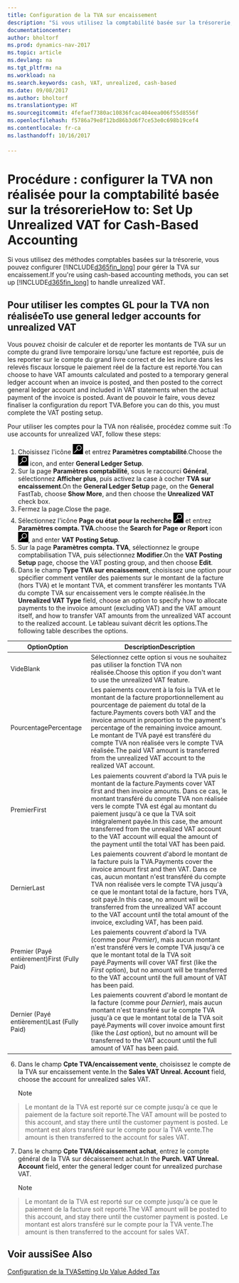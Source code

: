 ```yaml
---
title: Configuration de la TVA sur encaissement
description: "Si vous utilisez la comptabilité basée sur la trésorerie, vous pouvez spécifier comment gérer la TVA non réalisée pour les ventes et les achats."
documentationcenter: 
author: bholtorf
ms.prod: dynamics-nav-2017
ms.topic: article
ms.devlang: na
ms.tgt_pltfrm: na
ms.workload: na
ms.search.keywords: cash, VAT, unrealized, cash-based
ms.date: 09/08/2017
ms.author: bholtorf
ms.translationtype: HT
ms.sourcegitcommit: 4fefaef7380ac10836fcac404eea006f55d8556f
ms.openlocfilehash: f5786a79e8f12bd86b3d6f7ce53e0c698b19cef4
ms.contentlocale: fr-ca
ms.lasthandoff: 10/16/2017

---
```


# <a name="how-to-set-up-unrealized-vat-for-cash-based-accounting"></a><span data-ttu-id="735e2-103">Procédure : configurer la TVA non réalisée pour la comptabilité basée sur la trésorerie</span><span class="sxs-lookup"><span data-stu-id="735e2-103">How to: Set Up Unrealized VAT for Cash-Based Accounting</span></span>
<span data-ttu-id="735e2-104">Si vous utilisez des méthodes comptables basées sur la trésorerie, vous pouvez configurer [!INCLUDE[d365fin_long](includes/d365fin_long_md.md)] pour gérer la TVA sur encaissement.</span><span class="sxs-lookup"><span data-stu-id="735e2-104">If you're using cash-based accounting methods, you can set up [!INCLUDE[d365fin_long](includes/d365fin_long_md.md)] to handle unrealized VAT.</span></span>

## <a name="to-use-general-ledger-accounts-for-unrealized-vat"></a><span data-ttu-id="735e2-105">Pour utiliser les comptes GL pour la TVA non réalisée</span><span class="sxs-lookup"><span data-stu-id="735e2-105">To use general ledger accounts for unrealized VAT</span></span>
<span data-ttu-id="735e2-106">Vous pouvez choisir de calculer et de reporter les montants de TVA sur un compte du grand livre temporaire lorsqu'une facture est reportée, puis de les reporter sur le compte du grand livre correct et de les inclure dans les relevés fiscaux lorsque le paiement réel de la facture est reporté.</span><span class="sxs-lookup"><span data-stu-id="735e2-106">You can choose to have VAT amounts calculated and posted to a temporary general ledger account when an invoice is posted, and then posted to the correct general ledger account and included in VAT statements when the actual payment of the invoice is posted.</span></span> <span data-ttu-id="735e2-107">Avant de pouvoir le faire, vous devez finaliser la configuration du report TVA.</span><span class="sxs-lookup"><span data-stu-id="735e2-107">Before you can do this, you must complete the VAT posting setup.</span></span>

<span data-ttu-id="735e2-108">Pour utiliser les comptes pour la TVA non réalisée, procédez comme suit :</span><span class="sxs-lookup"><span data-stu-id="735e2-108">To use accounts for unrealized VAT, follow these steps:</span></span>
1. <span data-ttu-id="735e2-109">Choisissez l'icône ![Page ou état pour la recherche](media/ui-search/search_small.png "icône Page ou état pour la recherche") et entrez **Paramètres comptabilité**.</span><span class="sxs-lookup"><span data-stu-id="735e2-109">Choose the ![Search for Page or Report](media/ui-search/search_small.png "Search for Page or Report icon") icon, and enter **General Ledger Setup**.</span></span> 
2. <span data-ttu-id="735e2-110">Sur la page **Paramètres comptabilité**, sous le raccourci **Général**, sélectionnez **Afficher plus**, puis activez la case à cocher **TVA sur encaissement**.</span><span class="sxs-lookup"><span data-stu-id="735e2-110">On the **General Ledger Setup** page, on the **General** FastTab, choose **Show More**, and then choose the **Unrealized VAT** check box.</span></span>
3. <span data-ttu-id="735e2-111">Fermez la page.</span><span class="sxs-lookup"><span data-stu-id="735e2-111">Close the page.</span></span>
4. <span data-ttu-id="735e2-112">Sélectionnez l'icône **Page ou état pour la recherche** ![Page ou état pour la recherche](media/ui-search/search_small.png "Icône Page ou état pour la recherche") et entrez **Paramètres compta. TVA**.</span><span class="sxs-lookup"><span data-stu-id="735e2-112">choose the **Search for Page or Report** icon ![Search for Page or Report](media/ui-search/search_small.png "Search for Page or Report icon"), and enter **VAT Posting Setup**.</span></span> 
5. <span data-ttu-id="735e2-113">Sur la page **Paramètres compta. TVA**, sélectionnez le groupe comptabilisation TVA, puis sélectionnez **Modifier**.</span><span class="sxs-lookup"><span data-stu-id="735e2-113">On the **VAT Posting Setup** page, choose the VAT posting group, and then choose **Edit**.</span></span> 
6. <span data-ttu-id="735e2-114">Dans le champ **Type TVA sur encaissement**, choisissez une option pour spécifier comment ventiler des paiements sur le montant de la facture (hors TVA) et le montant TVA, et comment transférer les montants TVA du compte TVA sur encaissement vers le compte réalisée.</span><span class="sxs-lookup"><span data-stu-id="735e2-114">In the **Unrealized VAT Type** field, choose an option to specify how to allocate payments to the invoice amount (excluding VAT) and the VAT amount itself, and how to transfer VAT amounts from the unrealized VAT account to the realized account.</span></span> <span data-ttu-id="735e2-115">Le tableau suivant décrit les options.</span><span class="sxs-lookup"><span data-stu-id="735e2-115">The following table describes the options.</span></span>

| <span data-ttu-id="735e2-116">Option</span><span class="sxs-lookup"><span data-stu-id="735e2-116">Option</span></span> | <span data-ttu-id="735e2-117">Description</span><span class="sxs-lookup"><span data-stu-id="735e2-117">Description</span></span> |
| --- | --- |
| <span data-ttu-id="735e2-118">Vide</span><span class="sxs-lookup"><span data-stu-id="735e2-118">Blank</span></span> | <span data-ttu-id="735e2-119">Sélectionnez cette option si vous ne souhaitez pas utiliser la fonction TVA non réalisée.</span><span class="sxs-lookup"><span data-stu-id="735e2-119">Choose this option if you don't want to use the unrealized VAT feature.</span></span> |
| <span data-ttu-id="735e2-120">Pourcentage</span><span class="sxs-lookup"><span data-stu-id="735e2-120">Percentage</span></span> | <span data-ttu-id="735e2-121">Les paiements couvrent à la fois la TVA et le montant de la facture proportionnellement au pourcentage de paiement du total de la facture.</span><span class="sxs-lookup"><span data-stu-id="735e2-121">Payments covers both VAT and the invoice amount in proportion to the payment's percentage of the remaining invoice amount.</span></span> <span data-ttu-id="735e2-122">Le montant de TVA payé est transféré du compte TVA non réalisée vers le compte TVA réalisée.</span><span class="sxs-lookup"><span data-stu-id="735e2-122">The paid VAT amount is transferred from the unrealized VAT account to the realized VAT account.</span></span> |
| <span data-ttu-id="735e2-123">Premier</span><span class="sxs-lookup"><span data-stu-id="735e2-123">First</span></span> | <span data-ttu-id="735e2-124">Les paiements couvrent d'abord la TVA puis le montant de la facture.</span><span class="sxs-lookup"><span data-stu-id="735e2-124">Payments cover VAT first and then invoice amounts.</span></span> <span data-ttu-id="735e2-125">Dans ce cas, le montant transféré du compte TVA non réalisée vers le compte TVA est égal au montant du paiement jusqu'à ce que la TVA soit intégralement payée.</span><span class="sxs-lookup"><span data-stu-id="735e2-125">In this case, the amount transferred from the unrealized VAT account to the VAT account will equal the amount of the payment until the total VAT has been paid.</span></span> |
| <span data-ttu-id="735e2-126">Dernier</span><span class="sxs-lookup"><span data-stu-id="735e2-126">Last</span></span> | <span data-ttu-id="735e2-127">Les paiements couvrent d'abord le montant de la facture puis la TVA.</span><span class="sxs-lookup"><span data-stu-id="735e2-127">Payments cover the invoice amount first and then VAT.</span></span> <span data-ttu-id="735e2-128">Dans ce cas, aucun montant n'est transféré du compte TVA non réalisée vers le compte TVA jusqu'à ce que le montant total de la facture, hors TVA, soit payé.</span><span class="sxs-lookup"><span data-stu-id="735e2-128">In this case, no amount will be transferred from the unrealized VAT account to the VAT account until the total amount of the invoice, excluding VAT, has been paid.</span></span> |
| <span data-ttu-id="735e2-129">Premier (Payé entièrement)</span><span class="sxs-lookup"><span data-stu-id="735e2-129">First (Fully Paid)</span></span> | <span data-ttu-id="735e2-130">Les paiements couvrent d'abord la TVA (comme pour _Premier_), mais aucun montant n'est transféré vers le compte TVA jusqu'à ce que le montant total de la TVA soit payé.</span><span class="sxs-lookup"><span data-stu-id="735e2-130">Payments will cover VAT first (like the _First_ option), but no amount will be transferred to the VAT account until the full amount of VAT has been paid.</span></span> |
| <span data-ttu-id="735e2-131">Dernier (Payé entièrement)</span><span class="sxs-lookup"><span data-stu-id="735e2-131">Last (Fully Paid)</span></span> | <span data-ttu-id="735e2-132">Les paiements couvrent d'abord le montant de la facture (comme pour _Dernier_), mais aucun montant n'est transféré sur le compte TVA jusqu'à ce que le montant total de la TVA soit payé.</span><span class="sxs-lookup"><span data-stu-id="735e2-132">Payments will cover invoice amount first (like the _Last_ option), but no amount will be transferred to the VAT account until the full amount of VAT has been paid.</span></span> |

6. <span data-ttu-id="735e2-133">Dans le champ **Cpte TVA/encaissement vente**, choisissez le compte de la TVA sur encaissement vente.</span><span class="sxs-lookup"><span data-stu-id="735e2-133">In the **Sales VAT Unreal. Account** field, choose the account for unrealized sales VAT.</span></span>

    > [!NOTE]  
>   <span data-ttu-id="735e2-134">Le montant de la TVA est reporté sur ce compte jusqu'à ce que le paiement de la facture soit reporté.</span><span class="sxs-lookup"><span data-stu-id="735e2-134">The VAT amount will be posted to this account, and stay there until the customer payment is posted.</span></span> <span data-ttu-id="735e2-135">Le montant est alors transféré sur le compte pour la TVA vente.</span><span class="sxs-lookup"><span data-stu-id="735e2-135">The amount is then transferred to the account for sales VAT.</span></span>
7. <span data-ttu-id="735e2-136">Dans le champ **Cpte TVA/décaissement achat**, entrez le compte général de la TVA sur décaissement achat.</span><span class="sxs-lookup"><span data-stu-id="735e2-136">In the **Purch. VAT Unreal. Account** field, enter the general ledger count for unrealized purchase VAT.</span></span>

    > [!NOTE]  
>   <span data-ttu-id="735e2-137">Le montant de la TVA est reporté sur ce compte jusqu'à ce que le paiement de la facture soit reporté.</span><span class="sxs-lookup"><span data-stu-id="735e2-137">The VAT amount will be posted to this account, and stay there until the customer payment is posted.</span></span> <span data-ttu-id="735e2-138">Le montant est alors transféré sur le compte pour la TVA vente.</span><span class="sxs-lookup"><span data-stu-id="735e2-138">The amount is then transferred to the account for sales VAT.</span></span>

## <a name="see-also"></a><span data-ttu-id="735e2-139">Voir aussi</span><span class="sxs-lookup"><span data-stu-id="735e2-139">See Also</span></span>
[<span data-ttu-id="735e2-140">Configuration de la TVA</span><span class="sxs-lookup"><span data-stu-id="735e2-140">Setting Up Value Added Tax</span></span>](finance-setup-vat.md)
